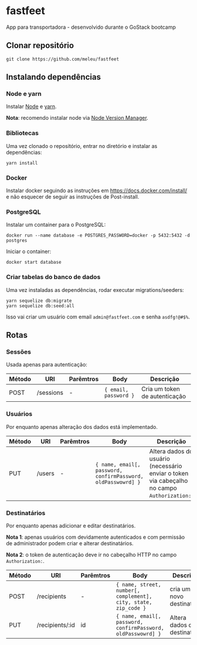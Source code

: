 # fastfeet
App para transportadora - desenvolvido durante o GoStack bootcamp

## Clonar repositório

```
git clone https://github.com/meleu/fastfeet
```

## Instalando dependências

### Node e yarn

Instalar [Node](https://nodejs.org/) e [yarn](https://yarnpkg.com/).

**Nota**: recomendo instalar node via [Node Version Manager](https://github.com/nvm-sh/nvm).


### Bibliotecas

Uma vez clonado o repositório, entrar no diretório e instalar as dependências:

```
yarn install
```

### Docker

Instalar docker seguindo as instruções em https://docs.docker.com/install/ e não esquecer de seguir as instruções de Post-install.

### PostgreSQL

Instalar um container para o PostgreSQL:
```
docker run --name database -e POSTGRES_PASSWORD=docker -p 5432:5432 -d postgres
```

Iniciar o container:
```
docker start database
```

### Criar tabelas do banco de dados

Uma vez instaladas as dependências, rodar executar migrations/seeders:

```
yarn sequelize db:migrate
yarn sequelize db:seed:all
```

Isso vai criar um usuário com email `admin@fastfeet.com` e senha `asdfg!@#$%`.


## Rotas

### Sessões

Usada apenas para autenticação:

Método | URI | Parêmtros | Body | Descrição
-------|-----|-----------|------|-----------
POST | /sessions | - | `{ email, password }` | Cria um token de autenticação


### Usuários

Por enquanto apenas alteração dos dados está implementado.

Método | URI | Parêmtros | Body | Descrição
-------|-----|-----------|------|-----------
PUT | /users | - | `{ name, email[, password, confirmPassword, oldPasswowrd] }` | Altera dados do usuário (necessário enviar o token via cabeçalho no campo `Authorization:`)

### Destinatários

Por enquanto apenas adicionar e editar destinatários.

**Nota 1**: apenas usuários com devidamente autenticados e com permissão de administrador podem criar e alterar destinatários.

**Nota 2**: o token de autenticação deve ir no cabeçalho HTTP no campo `Authorization:`.

Método | URI | Parêmtros | Body | Descrição
-------|-----|-----------|------|-----------
POST | /recipients | - | `{ name, street, number[, complement], city, state, zip_code }` | cria um novo destinatário
PUT | /recipients/:id | id | `{ name, email[, password, confirmPassword, oldPasswowrd] }` | Altera dados do destinatário.
